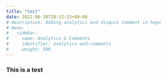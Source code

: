 ```yaml
---
title: "test"
date: 2022-06-30T20:12:23+09:00
# description: Adding analytics and disquss comment in hugo 
# menu:
#   sidebar:
#     name: Analytics & Comments
#     identifier: analytics-and-comments
#     weight: 500
---
```


### This is a test